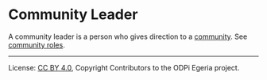 <!-- SPDX-License-Identifier: CC-BY-4.0 -->
<!-- Copyright Contributors to the ODPi Egeria project. -->

# Community Leader

A community leader is a person who gives direction to a [community](community.md).
See [community roles](community-roles.md).

----
License: [CC BY 4.0](https://creativecommons.org/licenses/by/4.0/),
Copyright Contributors to the ODPi Egeria project.